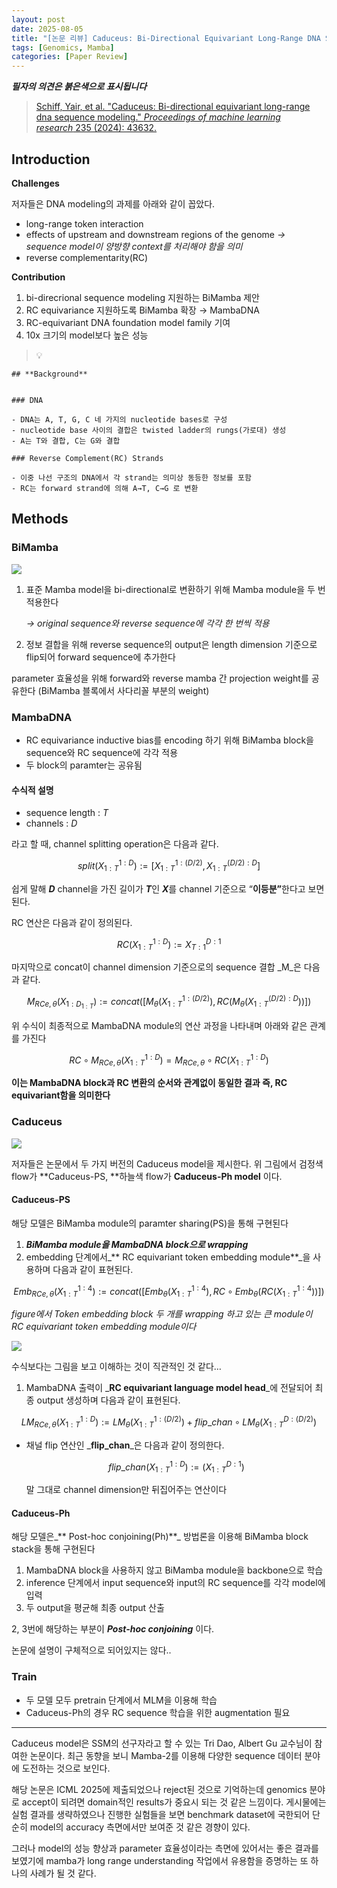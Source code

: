 ```yaml
---
layout: post
date: 2025-08-05
title: "[논문 리뷰] Caduceus: Bi-Directional Equivariant Long-Range DNA Sequence Modeling"
tags: [Genomics, Mamba]
categories: [Paper Review]
---
```


<span class="notion-red">_**필자의 의견은 붉은색으로 표시됩니다**_</span>


> [Schiff, Yair, et al. "Caduceus: Bi-directional equivariant long-range dna sequence modeling." ](https://pmc.ncbi.nlm.nih.gov/articles/PMC12189541/)[_Proceedings of machine learning research_](https://pmc.ncbi.nlm.nih.gov/articles/PMC12189541/)[ 235 (2024): 43632.](https://pmc.ncbi.nlm.nih.gov/articles/PMC12189541/)



## Introduction


**Challenges**


저자들은 DNA modeling의 과제를 아래와 같이 꼽았다.

- long-range token interaction
- effects of upstream and downstream regions of the genome 
_→ sequence model이 양방향 context를 처리해야 함을 의미_
- reverse complementarity(RC)

**Contribution**

1. bi-direcrional sequence modeling 지원하는 BiMamba 제안
1. RC equivariance 지원하도록 BiMamba 확장 → MambaDNA
1. RC-equivariant DNA foundation model family 기여
1. 10x 크기의 model보다 높은 성능

> 💡 


	## **Background**


	### DNA

	- DNA는 A, T, G, C 네 가지의 nucleotide bases로 구성
	- nucleotide base 사이의 결합은 twisted ladder의 rungs(가로대) 생성
	- A는 T와 결합, C는 G와 결합

	### Reverse Complement(RC) Strands

	- 이중 나선 구조의 DNA에서 각 strand는 의미상 동등한 정보를 포함
	- RC는 forward strand에 의해 A→T, C→G 로 변환


## Methods



### BiMamba


![](https://prod-files-secure.s3.us-west-2.amazonaws.com/542b861c-36a8-4051-84e5-8804b6728dba/2c247d59-7815-4980-99f0-8f0d21f445a7/image.png?X-Amz-Algorithm=AWS4-HMAC-SHA256&X-Amz-Content-Sha256=UNSIGNED-PAYLOAD&X-Amz-Credential=ASIAZI2LB4664EMUBUQ2%2F20251004%2Fus-west-2%2Fs3%2Faws4_request&X-Amz-Date=20251004T190116Z&X-Amz-Expires=3600&X-Amz-Security-Token=IQoJb3JpZ2luX2VjEMj%2F%2F%2F%2F%2F%2F%2F%2F%2F%2FwEaCXVzLXdlc3QtMiJHMEUCIQDystSaGXw9wuZSg6yexCyq7n5joH6PsqYhzE41luNwQAIgTYfY%2BRqzi9ZF%2BmlO1rVZKkB%2BuBevZsnjagZGLfwt8doq%2FwMIYRAAGgw2Mzc0MjMxODM4MDUiDJt9chVEsyRGfpVD3CrcAzoWNHdUtq3JySxs%2BNAYcIsxPNWBBd609wtKukx9Z%2B%2Fl%2BIeQCYLoGfGljyMbjNldPPZn78YnTmcs2jO7kIYVvR04ixWv6o5Xk27QoKsnXtPeZjeCPY%2ByMDwk8c7A2R2fXjMFgSx49FltSceehNAK3lthOKCD57ESblPBKG%2ByqBDRDI%2FjNY7m2B6v%2FfXZS2Bwuyogdkmi61FDGGNNsh%2BAlSo2iEyKccC7Q8%2FQoHgz95UPrRn4%2Fq%2FYNeeikWAS3pPJUuJYgfNcr%2BhEH7W%2BZoi2nl3wfASUS17Fc4pvf0qlhA8DJ%2B3z8%2FQz1deQ%2FL7%2BFUmQvttUEeXpyS1cQDCMRzvty5Jf8PSmJr6Uj1SWNBftoTFUVZE%2Bm1u5PC1fJrKYfqYZVuUqyp5yLz74MbBNsm2j2Anny4d7EcspWaMIW9tc7%2FX77MekSQFKu2DLoSdVpd3ZaB0ewQKc%2Fbxv6KnZSUQJ9W1gcFGQrpIrXZok0OM64yqr9mb7w%2FPtaYFlT%2BRt2WqGybtfhHTDmaUmpwc6K07uNc75kHX%2BPk7Wlq8SnMQaTU4ZVZr5%2FzVnybEpv4A5POeZOL5gex7G7fhtejC8st6FCnSAc7qlqRDZbFIICLEVl3KxjINHIXNCqCqW5vSCMMWPhccGOqUBoyyMHrT9eOnsmYTVahdLHHFlA3qKve9Eb14kWikHVnYY9x%2FHDKdq48UfjxV7DJxNflu%2FMpBPdcjBwMAa0uZBcLnbz1sag5awYnynSgB1VL6bn%2F%2BB%2BO2n0si7K6N97pr8xEehUfpd5TAHw0ClW7e%2BqdxcAkUiwuz3Vyezs1FzG1rcG1PQn9fCtVrGiHUvdcOkdz1XAn0Ei3yOT%2FNmEaHKPg1AU9ow&X-Amz-Signature=031e2b23c4d59b5bd29101b9745cbecaf70a15d5d5fd32f69888deb7b2d400a3&X-Amz-SignedHeaders=host&x-amz-checksum-mode=ENABLED&x-id=GetObject)

1. 표준 Mamba model을 bi-directional로 변환하기 위해 Mamba module을 두 번 적용한다

	_→ original sequence와 reverse sequence에 각각 한 번씩 적용_

1. 정보 결합을 위해 reverse sequence의 output은 length dimension 기준으로 flip되어 forward sequence에 추가한다

parameter 효율성을 위해 forward와 reverse mamba 간 projection weight를 공유한다 (BiMamba 블록에서 사다리꼴 부분의 weight)



### MambaDNA

- RC equivariance inductive bias를 encoding 하기 위해 BiMamba block을 sequence와 RC sequence에 각각 적용
- 두 block의 paramter는 공유됨


#### 수식적 설명

- sequence length : _T_
- channels : _D_

라고 할 때,  channel splitting operation은 다음과 같다.


$$
split(X^{1:D}_{1:T}):=[X^{1:(D/2)}_{1:T},X^{(D/2):D}_{1:T}]
$$


<span class="notion-red">쉽게 말해 </span><span class="notion-red">_**D**_</span><span class="notion-red"> channel을 가진 길이가 </span><span class="notion-red">_**T**_</span><span class="notion-red">인 </span><span class="notion-red">_**X**_</span><span class="notion-red">를 channel 기준으로 “</span><span class="notion-red">**이등분”**</span><span class="notion-red">한다고 보면 된다.</span>


RC 연산은 다음과 같이 정의된다.


$$
RC(X^{1:D}_{1:T}):=X^{D:1}_{T:1}
$$


마지막으로 concat이 channel dimension 기준으로의 sequence 결합 _M_은 다음과 같다.


$$
M_{RCe,\theta}(X_{1:D_{1:T}}):=concat([M_{\theta}(X^{1:(D/2)}_{1:T}),RC(M_{\theta}(X^{(D/2):D}_{1:T}))])
$$


위 수식이 최종적으로 MambaDNA module의 연산 과정을 나타내며 아래와 같은 관계를 가진다


$$
RC\circ M_{RCe,\theta}(X^{1:D}_{1:T}) = M_{RCe,\theta} \circ RC(X^{1:D}_{1:T})
$$


**이는 MambaDNA block과 RC 변환의 순서와 관계없이 동일한 결과 즉, RC equivariant함을 의미한다**



### Caduceus


![](https://prod-files-secure.s3.us-west-2.amazonaws.com/542b861c-36a8-4051-84e5-8804b6728dba/f94a60d7-8145-473b-aef9-7c68d3ec604a/image.png?X-Amz-Algorithm=AWS4-HMAC-SHA256&X-Amz-Content-Sha256=UNSIGNED-PAYLOAD&X-Amz-Credential=ASIAZI2LB4664EMUBUQ2%2F20251004%2Fus-west-2%2Fs3%2Faws4_request&X-Amz-Date=20251004T190116Z&X-Amz-Expires=3600&X-Amz-Security-Token=IQoJb3JpZ2luX2VjEMj%2F%2F%2F%2F%2F%2F%2F%2F%2F%2FwEaCXVzLXdlc3QtMiJHMEUCIQDystSaGXw9wuZSg6yexCyq7n5joH6PsqYhzE41luNwQAIgTYfY%2BRqzi9ZF%2BmlO1rVZKkB%2BuBevZsnjagZGLfwt8doq%2FwMIYRAAGgw2Mzc0MjMxODM4MDUiDJt9chVEsyRGfpVD3CrcAzoWNHdUtq3JySxs%2BNAYcIsxPNWBBd609wtKukx9Z%2B%2Fl%2BIeQCYLoGfGljyMbjNldPPZn78YnTmcs2jO7kIYVvR04ixWv6o5Xk27QoKsnXtPeZjeCPY%2ByMDwk8c7A2R2fXjMFgSx49FltSceehNAK3lthOKCD57ESblPBKG%2ByqBDRDI%2FjNY7m2B6v%2FfXZS2Bwuyogdkmi61FDGGNNsh%2BAlSo2iEyKccC7Q8%2FQoHgz95UPrRn4%2Fq%2FYNeeikWAS3pPJUuJYgfNcr%2BhEH7W%2BZoi2nl3wfASUS17Fc4pvf0qlhA8DJ%2B3z8%2FQz1deQ%2FL7%2BFUmQvttUEeXpyS1cQDCMRzvty5Jf8PSmJr6Uj1SWNBftoTFUVZE%2Bm1u5PC1fJrKYfqYZVuUqyp5yLz74MbBNsm2j2Anny4d7EcspWaMIW9tc7%2FX77MekSQFKu2DLoSdVpd3ZaB0ewQKc%2Fbxv6KnZSUQJ9W1gcFGQrpIrXZok0OM64yqr9mb7w%2FPtaYFlT%2BRt2WqGybtfhHTDmaUmpwc6K07uNc75kHX%2BPk7Wlq8SnMQaTU4ZVZr5%2FzVnybEpv4A5POeZOL5gex7G7fhtejC8st6FCnSAc7qlqRDZbFIICLEVl3KxjINHIXNCqCqW5vSCMMWPhccGOqUBoyyMHrT9eOnsmYTVahdLHHFlA3qKve9Eb14kWikHVnYY9x%2FHDKdq48UfjxV7DJxNflu%2FMpBPdcjBwMAa0uZBcLnbz1sag5awYnynSgB1VL6bn%2F%2BB%2BO2n0si7K6N97pr8xEehUfpd5TAHw0ClW7e%2BqdxcAkUiwuz3Vyezs1FzG1rcG1PQn9fCtVrGiHUvdcOkdz1XAn0Ei3yOT%2FNmEaHKPg1AU9ow&X-Amz-Signature=d5b4e0ae6ea86f1bdbe0c11a56032bc8c5c82d080fcde6cd6927372d130b70cb&X-Amz-SignedHeaders=host&x-amz-checksum-mode=ENABLED&x-id=GetObject)


저자들은 논문에서 두 가지 버전의 Caduceus model을 제시한다. 위 그림에서 검정색 flow가 **Caduceus-PS, **하늘색 flow가 **Caduceus-Ph model** 이다.



#### Caduceus-PS


해당 모델은 BiMamba module의 paramter sharing(PS)을 통해 구현된다

1. _**BiMamba module을 MambaDNA block으로 wrapping**_
1. embedding 단계에서_** RC equivariant token embedding module**_을 사용하며 다음과 같이 표현된다.

$$
Emb_{RCe,\theta}(X^{1:4}_{1:T}):=concat([Emb_{\theta}(X^{1:4}_{1:T}),RC \circ Emb_{\theta}(RC(X^{1:4}_{1:T}))])
$$


_figure에서 Token embedding block 두 개를 wrapping 하고 있는 큰 module이 RC equivariant token embedding module이다_


![](https://prod-files-secure.s3.us-west-2.amazonaws.com/542b861c-36a8-4051-84e5-8804b6728dba/b175e4da-71eb-4e91-8c23-a06dabe673c9/image.png?X-Amz-Algorithm=AWS4-HMAC-SHA256&X-Amz-Content-Sha256=UNSIGNED-PAYLOAD&X-Amz-Credential=ASIAZI2LB4664EMUBUQ2%2F20251004%2Fus-west-2%2Fs3%2Faws4_request&X-Amz-Date=20251004T190116Z&X-Amz-Expires=3600&X-Amz-Security-Token=IQoJb3JpZ2luX2VjEMj%2F%2F%2F%2F%2F%2F%2F%2F%2F%2FwEaCXVzLXdlc3QtMiJHMEUCIQDystSaGXw9wuZSg6yexCyq7n5joH6PsqYhzE41luNwQAIgTYfY%2BRqzi9ZF%2BmlO1rVZKkB%2BuBevZsnjagZGLfwt8doq%2FwMIYRAAGgw2Mzc0MjMxODM4MDUiDJt9chVEsyRGfpVD3CrcAzoWNHdUtq3JySxs%2BNAYcIsxPNWBBd609wtKukx9Z%2B%2Fl%2BIeQCYLoGfGljyMbjNldPPZn78YnTmcs2jO7kIYVvR04ixWv6o5Xk27QoKsnXtPeZjeCPY%2ByMDwk8c7A2R2fXjMFgSx49FltSceehNAK3lthOKCD57ESblPBKG%2ByqBDRDI%2FjNY7m2B6v%2FfXZS2Bwuyogdkmi61FDGGNNsh%2BAlSo2iEyKccC7Q8%2FQoHgz95UPrRn4%2Fq%2FYNeeikWAS3pPJUuJYgfNcr%2BhEH7W%2BZoi2nl3wfASUS17Fc4pvf0qlhA8DJ%2B3z8%2FQz1deQ%2FL7%2BFUmQvttUEeXpyS1cQDCMRzvty5Jf8PSmJr6Uj1SWNBftoTFUVZE%2Bm1u5PC1fJrKYfqYZVuUqyp5yLz74MbBNsm2j2Anny4d7EcspWaMIW9tc7%2FX77MekSQFKu2DLoSdVpd3ZaB0ewQKc%2Fbxv6KnZSUQJ9W1gcFGQrpIrXZok0OM64yqr9mb7w%2FPtaYFlT%2BRt2WqGybtfhHTDmaUmpwc6K07uNc75kHX%2BPk7Wlq8SnMQaTU4ZVZr5%2FzVnybEpv4A5POeZOL5gex7G7fhtejC8st6FCnSAc7qlqRDZbFIICLEVl3KxjINHIXNCqCqW5vSCMMWPhccGOqUBoyyMHrT9eOnsmYTVahdLHHFlA3qKve9Eb14kWikHVnYY9x%2FHDKdq48UfjxV7DJxNflu%2FMpBPdcjBwMAa0uZBcLnbz1sag5awYnynSgB1VL6bn%2F%2BB%2BO2n0si7K6N97pr8xEehUfpd5TAHw0ClW7e%2BqdxcAkUiwuz3Vyezs1FzG1rcG1PQn9fCtVrGiHUvdcOkdz1XAn0Ei3yOT%2FNmEaHKPg1AU9ow&X-Amz-Signature=76bc8bdf49d0b0797609e4a61ae581b09ca452c6311844cb02a47bd061526b40&X-Amz-SignedHeaders=host&x-amz-checksum-mode=ENABLED&x-id=GetObject)


<span class="notion-red">수식보다는 그림을 보고 이해하는 것이 직관적인 것 같다…</span>

1. MambaDNA 출력이 _**RC equivariant language model head**_에 전달되어 최종 output 생성하며 다음과 같이 표현된다.

$$
LM_{RCe,\theta}(X^{1:D}_{1:T}):= LM_{\theta}(X^{1:(D/2)}_{1:T})+flip\_chan\circ LM_{\theta}(X^{D:(D/2)}_{1:T})
$$

- 채널 flip 연산인 _**flip\_chan**_은 다음과 같이 정의한다.

	$$
	flip\_chan(X^{1:D}_{1:T}):=(X^{D:1}_{1:T})
	$$


	말 그대로 channel dimension만 뒤집어주는 연산이다



#### Caduceus-Ph


해당 모델은_** Post-hoc conjoining(Ph)**_ 방법론을 이용해 BiMamba block stack을 통해 구현된다

1. MambaDNA block을 사용하지 않고 BiMamba module을 backbone으로 학습
1. inference 단계에서 input sequence와 input의 RC sequence를 각각 model에 입력
1. 두 output을 평균해 최종 output 산출

2, 3번에 해당하는 부분이 _**Post-hoc conjoining**_ 이다.


<span class="notion-red">논문에 설명이 구체적으로 되어있지는 않다..</span>



### Train

- 두 모델 모두 pretrain 단계에서 MLM을 이용해 학습
- Caduceus-Ph의 경우 RC sequence 학습을 위한 augmentation 필요

---


<span class="notion-red">Caduceus model은 SSM의 선구자라고 할 수 있는 Tri Dao, Albert Gu 교수님이 참여한 논문이다. 최근 동향을 보니 Mamba-2를 이용해 다양한 sequence 데이터 분야에 도전하는 것으로 보인다.</span>


<span class="notion-red">해당 논문은 ICML 2025에 제출되었으나 reject된 것으로 기억하는데 genomics 분야로 accept이 되려면 domain적인 results가 중요시 되는 것 같은 느낌이다. 게시물에는 실험 결과를 생략하였으나 진행한 실험들을 보면 benchmark dataset에 국한되어 단순히 model의 accuracy 측면에서만 보여준 것 같은 경향이 있다.</span>


<span class="notion-red">그러나 model의 성능 향상과 parameter 효율성이라는 측면에 있어서는 좋은 결과를 보였기에 mamba가 long range understanding 작업에서 유용함을 증명하는 또 하나의 사례가 될 것 같다.</span>

